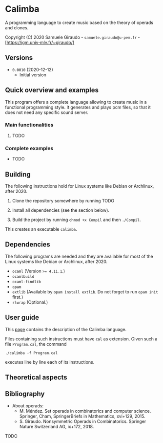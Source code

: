 # Calimba
A programming language to create music based on the theory of operads and clones.

Copyright (C) 2020 Samuele Giraudo - `samuele.giraudo@u-pem.fr` -
[https://igm.univ-mlv.fr/~giraudo/]


## Versions
+ `0.0010` (2020-12-12)
    + Initial version


## Quick overview and examples
This program offers a complete language allowing to create music in a functional programming
style. It generates and plays pcm files, so that it does not need any specific sound server.


### Main functionalities
1. TODO

### Complete examples
+ TODO


## Building
The following instructions hold for Linux systems like Debian or Archlinux, after 2020.

1. Clone the repository somewhere by running
TODO

2. Install all dependencies (see the section below).

3. Build the project by running `chmod +x Compil` and then `./Compil`.

This creates an executable `calimba`.


## Dependencies
The following programs are needed and they are available for most of the Linux systems like
Debian or Archlinux, after 2020.

+ `ocaml` (Version `>= 4.11.1`.)
+ `ocamlbuild`
+ `ocaml-findlib`
+ `opam`
+ `extlib` (Available by `opam install extlib`. Do not forget to run `opam init` first.)
+ `rlwrap` (Optional.)


## User guide
This [page](Help.md) contains the description of the Calimba language.

Files containing such instructions must have `cal` as extension. Given such a file
`Program.cal`, the command

`./calimba -f Program.cal`

executes line by line each of its instructions.


## Theoretical aspects



## Bibliography

+ About operads:
    + M. Méndez.
      Set operads in combinatorics and computer science.
      Springer, Cham, SpringerBriefs in Mathematics, xvi+129, 2015.
    + S. Giraudo.
      Nonsymmetric Operads in Combinatorics.
      Springer Nature Switzerland AG, ix+172, 2018.

TODO


